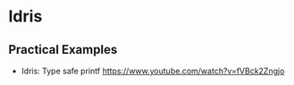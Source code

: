 # Idris

## Practical Examples

* Idris: Type safe printf
  https://www.youtube.com/watch?v=fVBck2Zngjo
